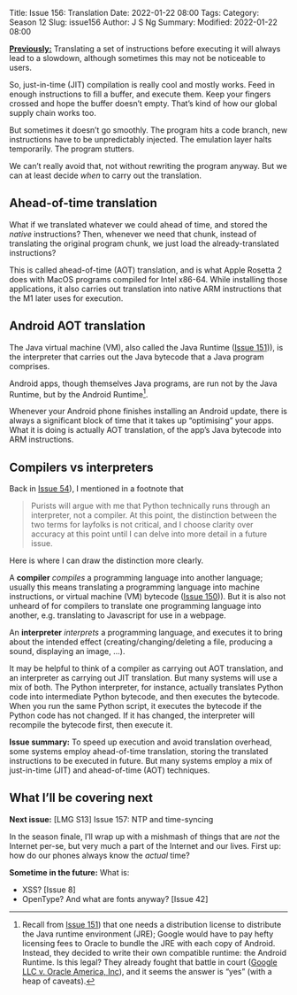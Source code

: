 Title: Issue 156: Translation
Date: 2022-01-22 08:00
Tags: 
Category: Season 12
Slug: issue156
Author: J S Ng
Summary: 
Modified: 2022-01-22 08:00

[**Previously:**](https://buttondown.email/laymansguide/archive/) Translating a set of instructions before executing it will always lead to a slowdown, although sometimes this may not be noticeable to users.

So, just-in-time (JIT) compilation is really cool and mostly works. Feed in enough instructions to fill a buffer, and execute them. Keep your fingers crossed and hope the buffer doesn’t empty. That’s kind of how our global supply chain works too.

But sometimes it doesn’t go smoothly. The program hits a code branch, new instructions have to be unpredictably injected. The emulation layer halts temporarily. The program stutters.

We can’t really avoid that, not without rewriting the program anyway. But we can at least decide *when* to carry out the translation.

## Ahead-of-time translation

What if we translated whatever we could ahead of time, and stored the *native* instructions? Then, whenever we need that chunk, instead of translating the original program chunk, we just load the already-translated instructions?

This is called ahead-of-time (AOT) translation, and is what Apple Rosetta 2 does with MacOS programs compiled for Intel x86-64. While installing those applications, it also carries out translation into native ARM instructions that the M1 later uses for execution.

## Android AOT translation

The Java virtual machine (VM), also called the Java Runtime ([Issue 151]({filename}/season12/issue151/issue151.md))), is the interpreter that carries out the Java bytecode that a Java program comprises.

Android apps, though themselves Java programs, are run not by the Java Runtime, but by the Android Runtime[^1].

[^1]: Recall from [Issue 151]({filename}/season12/issue151/issue151.md)) that one needs a distribution license to distribute the Java runtime environment (JRE); Google would have to pay hefty licensing fees to Oracle to bundle the JRE with each copy of Android. Instead, they decided to write their own compatible runtime: the Android Runtime. Is this legal? They already fought that battle in court ([Google LLC v. Oracle America, Inc](https://en.wikipedia.org/wiki/Google_LLC_v._Oracle_America,_Inc.)), and it seems the answer is “yes” (with a heap of caveats).

Whenever your Android phone finishes installing an Android update, there is always a significant block of time that it takes up “optimising” your apps. What it is doing is actually AOT translation, of the app’s Java bytecode into ARM instructions.

## Compilers vs interpreters

Back in [Issue 54]({filename}/season05/issue054/issue054.md)), I mentioned in a footnote that

> Purists will argue with me that Python technically runs through an interpreter, not a compiler. At this point, the distinction between the two terms for layfolks is not critical, and I choose clarity over accuracy at this point until I can delve into more detail in a future issue.

Here is where I can draw the distinction more clearly.

A **compiler** *compiles* a programming language into another language; usually this means translating a programming language into machine instructions, or virtual machine (VM) bytecode ([Issue 150]({filename}/season12/issue150/issue150.md))). But it is also not unheard of for compilers to translate one programming language into another, e.g. translating to Javascript for use in a webpage.

An **interpreter** *interprets* a programming language, and executes it to bring about the intended effect (creating/changing/deleting a file, producing a sound, displaying an image, …).

It may be helpful to think of a compiler as carrying out AOT translation, and an interpreter as carrying out JIT translation. But many systems will use a mix of both. The Python interpreter, for instance, actually translates Python code into intermediate Python bytecode, and then executes the bytecode. When you run the same Python script, it executes the bytecode if the Python code has not changed. If it has changed, the interpreter will recompile the bytecode first, then execute it.

**Issue summary:** To speed up execution and avoid translation overhead, some systems employ ahead-of-time translation, storing the translated instructions to be executed in future. But many systems employ a mix of just-in-time (JIT) and ahead-of-time (AOT) techniques.

## What I’ll be covering next

**Next issue:** [LMG S13] Issue 157: NTP and time-syncing

In the season finale, I’ll wrap up with a mishmash of things that are *not* the Internet per-se, but very much a part of the Internet and our lives. First up: how do our phones always know the *actual* time?

**Sometime in the future:** What is:

- XSS? [Issue 8]
- OpenType? And what are fonts anyway? [Issue 42]

